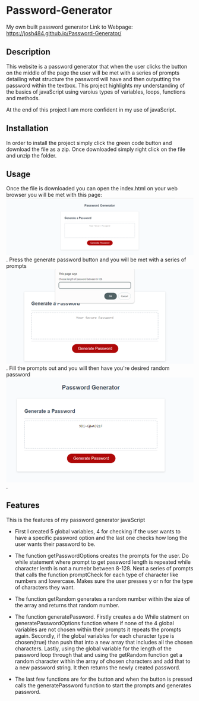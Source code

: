 # Password-Generator
My own built password generator 
Link to Webpage: https://josh484.github.io/Password-Generator/
## Description 
This website is a password generator that when the user clicks the button on the middle of the page the user will be met with a series of prompts detailing what structure the password will have and then outputting the password within the textbox. This project highlights my understanding of the basics of javaScript using varoius types of variables, loops, functions and methods.

At the end of this project I am more confident in my use of javaScript. 
## Installation
In order to install the project simply click the green code button and download the file as a zip. 
Once downloaded simply right click on the file and unzip the folder.
## Usage 
Once the file is downloaded you can open the index.html on your web browser you will be met with this page:
![Password Generator Page](assets/images/frontpage.png).
Press the generate password button and you will be met with a series of prompts
![Prompts](assets/images/promptOne.png).
Fill the prompts out and you will then have you're desired random password
![Password Generated](assets/images/password.png).
## Features
This is the features of my password generator javaScript

- First I created 5 global variables, 4 for checking if the user wants to have a specific password option and the last one checks how long the user wants their password to be.

- The function getPasswordOptions creates the prompts for the user. Do while statement where prompt to get password length is repeated while character lenth is not a numebr between 8-128. 
Next a series of prompts that calls the function promptCheck for each type of character like numbers and lowercase. Makes sure the user presses y or n for the type of characters they want. 

- The function getRandom generates a random number within the size of the array and returns that random number. 

- The function generatePassword. Firstly creates a do While statment on generatePasswordOptions function where if none of the 4 global variables are not chosen within their prompts it repeats the prompts again.
Secondly, if the global variables for each character type is chosen(true) than push that into a new array that includes all the chosen characters.
Lastly, using the global variable for the length of the password loop through that and using the getRandom function get a random character within the array of chosen characters and add that to a new password string.
It then returns the newly created password.

- The last few functions are for the button and when the button is pressed calls the generatePassword function to start the prompts and generates password. 
